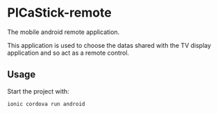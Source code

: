 # PICaStick-remote

The mobile android remote application.

This application is used to choose the datas shared with the TV display application and so act as a remote control.


## Usage

Start the project with:

```bash
ionic cordova run android
```